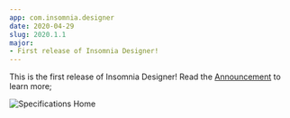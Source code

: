 ```yaml
---
app: com.insomnia.designer
date: 2020-04-29
slug: 2020.1.1
major:
- First release of Insomnia Designer!
---
```


This is the first release of Insomnia Designer! Read the 
[Announcement](/blog/introducing-designer) to learn more;

![Specifications Home](/images/blog/designer-screens.png)
